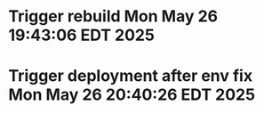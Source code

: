 # Trigger rebuild Mon May 26 19:43:06 EDT 2025
# Trigger deployment after env fix Mon May 26 20:40:26 EDT 2025
